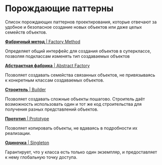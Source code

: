 # Порождающие паттерны

Список порождающих паттернов проектирования, которые отвечают за удобное и безопасное создание новых объектов или даже целых семейств объектов.

[**Фабричный метод** | Factory Method](factory-method.md)

Определяет общий интерфейс для создания объектов в суперклассе, позволяя подклассам изменять тип создаваемых объектов

[**Абстрактная фабрика** | Abstract Factory](abstract-factory.md)

Позволяет создавать семейства связанных объектов, не привязываясь к конкретным классам создаваемых объектов.

[**Строитель** | Builder](builder.md)

Позволяет создавать сложные объекты пошагово. Строитель даёт возможность использовать один и тот же код строительства для получения разных представлений объектов.

[**Прототип** | Prototype](prototype.md)

Позволяет копировать объекты, не вдаваясь в подробности их реализации.

[**Одиночка** | Singleton](singleton.md)

Гарантирует, что у класса есть только один экземпляр, и предоставляет к нему глобальную точку доступа.